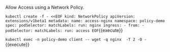 Allow Access using a Network Policy.

`
kubectl create -f - <<EOF
kind: NetworkPolicy
apiVersion: extensions/v1beta1
metadata:
  name: access-nginx
  namespace: policy-demo
spec:
  podSelector:
    matchLabels:
      run: nginx
  ingress:
    - from:
      - podSelector:
          matchLabels:
            run: access
EOF
`{{execute}}

`
kubectl exec -n policy-demo client -- wget -q nginx  -T 2 -O -
`{{execute}}
